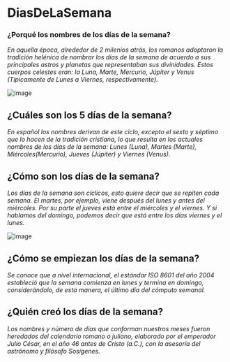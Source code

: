 # DiasDeLaSemana

### ¿Porqué los nombres de los días de la semana?

_En aquella época, alrededor de 2 milenios atrás, los romanos adoptaron la tradición helénica de nombrar los días de la semana de acuerdo a sus principales astros y planetas que representaban sus divinidades. Estos cuerpos celestes eran: la Luna, Marte, Mercurio, Júpiter y Venus (Típicamente de Lunes a Viernes, respectivamente)._

![image](https://github.com/MARSFOREVER472/DiasDeLaSemana/assets/69094327/a5cea8aa-8127-4977-8918-395986a0a7b4)

## ¿Cuáles son los 5 días de la semana?

_En español los nombres derivan de este ciclo, excepto el sexto y séptimo que lo hacen de la tradición cristiana, lo que resulta en los actuales nombres de los días de la semana: Lunes (Luna), Martes (Marte), Miércoles(Mercurio), Jueves (Júpiter) y Viernes (Venus)._

## ¿Cómo son los días de la semana?

_Los días de la semana son cíclicos, esto quiere decir que se repiten cada semana. El martes, por ejemplo, viene después del lunes y antes del miércoles. Por su parte el jueves está entre el miércoles y el viernes. Y si hablamos del domingo, podemos decir que está entre los días viernes y el lunes._

![image](https://github.com/MARSFOREVER472/DiasDeLaSemana/assets/69094327/c77dc834-3a26-427d-a4bf-19e30c44b56f)

## ¿Cómo se empiezan los días de la semana?

_Se conoce que a nivel internacional, el estándar ISO 8601 del año 2004 estableció que la semana comienza en lunes y termina en domingo, considerándolo, de esta manera, el último día del cómputo semanal._

## ¿Quién creó los días de la semana?

_Los nombres y número de días que conforman nuestros meses fueron heredados del calendario romano o juliano, elaborado por el emperador Julio César, en el año 46 antes de Cristo (a.C.), con la asesoría del astrónomo y filósofo Sosígenes._

